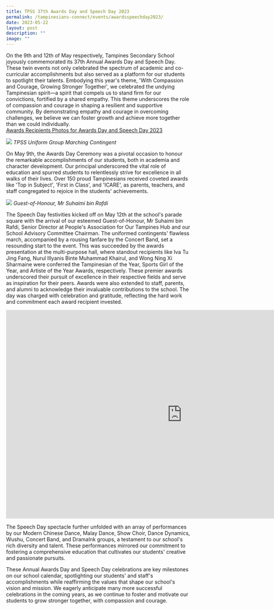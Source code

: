 ```yaml
---
title: TPSS 37th Awards Day and Speech Day 2023
permalink: /tampinesians-connect/events/awardsspeechday2023/
date: 2023-05-22
layout: post
description: ""
image: ""
---
```

On the 9th and 12th of May respectively, Tampines Secondary School joyously commemorated its 37th Annual Awards Day and Speech Day. These twin events not only celebrated the spectrum of academic and co-curricular accomplishments but also served as a platform for our students to spotlight their talents. Embodying this year's theme, 'With Compassion and Courage, Growing Stronger Together', we celebrated the undying Tampinesian spirit—a spirit that compels us to stand firm for our convictions, fortified by a shared empathy. This theme underscores the role of compassion and courage in shaping a resilient and supportive community. By demonstrating empathy and courage in overcoming challenges, we believe we can foster growth and achieve more together than we could individually.<br>
[Awards Recipients Photos for Awards Day and Speech Day 2023](https://drive.google.com/drive/folders/1Ig50KnctIJiqFjg39C0Q2uYwQHfu6AmT)

![](/images/230512_speech_day_parade_0004.jpg)
*TPSS Uniform Group Marching Contingent*


On May 9th, the Awards Day Ceremony was a pivotal occasion to honour the remarkable accomplishments of our students, both in academia and character development. Our principal underscored the vital role of education and spurred students to relentlessly strive for excellence in all walks of their lives. Over 150 proud Tampinesians received coveted awards like 'Top in Subject', 'First in Class', and 'ICARE', as parents, teachers, and staff congregated to rejoice in the students' achievements.

![](/images/230512_speech_day_parade_0034.jpg)
*Guest-of-Honour, Mr Suhaimi bin Rafdi*

The Speech Day festivities kicked off on May 12th at the school's parade square with the arrival of our esteemed Guest-of-Honour, Mr Suhaimi bin Rafdi, Senior Director at People's Association for Our Tampines Hub and our School Advisory Committee Chairman. The uniformed contingents' flawless march, accompanied by a rousing fanfare by the Concert Band, set a resounding start to the event. This was succeeded by the awards presentation at the multi-purpose hall, where standout recipients like Iva Tu Jing Fang, Nurul Illyanis Binte Muhammad Khairul, and Wong Ning Xi Sharmaine were conferred the Tampinesian of the Year, Sports Girl of the Year, and Artiste of the Year Awards, respectively. These premier awards underscored their pursuit of excellence in their respective fields and serve as inspiration for their peers. Awards were also extended to staff, parents, and alumni to acknowledge their invaluable contributions to the school. The day was charged with celebration and gratitude, reflecting the hard work and commitment each award recipient invested.

<iframe src="https://docs.google.com/presentation/d/e/2PACX-1vSGNkzmYn0WOwrGFGDsWZngIsiqOKQ_JU4KYWI4vPIjRQYZiGtGPE6HJp0y6ZUHxi92EkcrccRtDD35/embed?start=true&amp;loop=true&amp;delayms=3000" frameborder="0" width="960" height="569" allowfullscreen="true"></iframe>

The Speech Day spectacle further unfolded with an array of performances by our Modern Chinese Dance, Malay Dance, Show Choir, Dance Dynamics, Wushu, Concert Band, and DramaInk groups, a testament to our school's rich diversity and talent. These performances mirrored our commitment to fostering a comprehensive education that cultivates our students' creative and passionate pursuits.

These Annual Awards Day and Speech Day celebrations are key milestones on our school calendar, spotlighting our students' and staff's accomplishments while reaffirming the values that shape our school's vision and mission. We eagerly anticipate many more successful celebrations in the coming years, as we continue to foster and motivate our students to grow stronger together, with compassion and courage.<br>